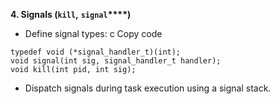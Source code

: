 **4. Signals (****`kill`****,** **`signal`****)**

- Define signal types:
c
Copy code



```
typedef void (*signal_handler_t)(int);
void signal(int sig, signal_handler_t handler);
void kill(int pid, int sig);

```



- Dispatch signals during task execution using a signal stack.


